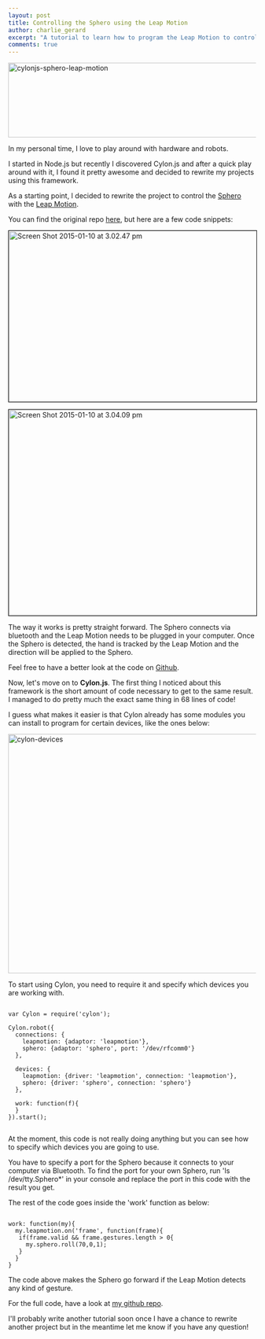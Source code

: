 ```yaml
---
layout: post
title: Controlling the Sphero using the Leap Motion
author: charlie_gerard
excerpt: "A tutorial to learn how to program the Leap Motion to control the Sphero robotic ball."
comments: true
---
```


<a href="https://charliegerard.files.wordpress.com/2015/01/cylonjs-sphero.png"><img class="aligncenter size-large wp-image-61" src="https://charliegerard.files.wordpress.com/2015/01/cylonjs-sphero.png?w=660" alt="cylonjs-sphero-leap-motion" width="660" height="152" /></a>

In my personal time, I love to play around with hardware and robots.

I started in Node.js but recently I discovered Cylon.js and after a quick play around with it, I found it pretty awesome and decided to rewrite my projects using this framework.

As a starting point, I decided to rewrite the project to control the [Sphero](http://www.gosphero.com/) with the [Leap Motion](https://www.leapmotion.com/).

You can find the original repo <a href="http://charliegerard.github.io/leap_sphero" target="_blank">here</a>, but here are a few code snippets:


<a href="https://charliegerard.files.wordpress.com/2015/01/screen-shot-2015-01-10-at-3-02-47-pm.png"><img class="aligncenter wp-image-62 size-large" style="border: 1px solid #000000;" src="https://charliegerard.files.wordpress.com/2015/01/screen-shot-2015-01-10-at-3-02-47-pm.png?w=660" alt="Screen Shot 2015-01-10 at 3.02.47 pm" width="660" height="348" /></a>

<a href="https://charliegerard.files.wordpress.com/2015/01/screen-shot-2015-01-10-at-3-04-09-pm.png"><img class="aligncenter wp-image-63 size-large" style="border: 1px solid #000000;" src="https://charliegerard.files.wordpress.com/2015/01/screen-shot-2015-01-10-at-3-04-09-pm.png?w=660" alt="Screen Shot 2015-01-10 at 3.04.09 pm" width="660" height="419" /></a>

The way it works is pretty straight forward. The Sphero connects via bluetooth and the Leap Motion needs to be plugged in your computer. Once the Sphero is detected, the hand is tracked by the Leap Motion and the direction will be applied to the Sphero.

Feel free to have a better look at the code on <a href="http://charliegerard.github.io/leap_sphero" target="_blank">Github</a>.

Now, let's move on to <strong>Cylon.js</strong>. The first thing I noticed about this framework is the short amount of code necessary to get to the same result. I managed to do pretty much the exact same thing in 68 lines of code!

I guess what makes it easier is that Cylon already has some modules you can install to program for certain devices, like the ones below:

<a href="https://charliegerard.files.wordpress.com/2015/01/screen-shot-2015-01-11-at-8-59-14-pm.png"><img class="aligncenter size-large wp-image-69" src="https://charliegerard.files.wordpress.com/2015/01/screen-shot-2015-01-11-at-8-59-14-pm.png?w=660" alt="cylon-devices" width="660" height="487" /></a>

To start using Cylon, you need to require it and specify which devices you are working with.


<pre><code class="code">
var Cylon = require('cylon');

Cylon.robot({
  connections: {
    leapmotion: {adaptor: 'leapmotion'},
    sphero: {adaptor: 'sphero', port: '/dev/rfcomm0'}
  },

  devices: {
    leapmotion: {driver: 'leapmotion', connection: 'leapmotion'},
    sphero: {driver: 'sphero', connection: 'sphero'}
  },

  work: function(f){
  }
}).start();

</code></pre>


At the moment, this code is not really doing anything but you can see how to specify which devices you are going to use.

You have to specify a port for the Sphero because it connects to your computer via Bluetooth. To find the port for your own Sphero, run 'ls /dev/tty.Sphero*' in your console and replace the port in this code with the result you get.

The rest of the code goes inside the 'work' function as below:
<pre><code class="code">
work: function(my){
  my.leapmotion.on('frame', function(frame){
   if(frame.valid &amp;&amp; frame.gestures.length &gt; 0{
     my.sphero.roll(70,0,1);
   }
  }
}
</code></pre>
The code above makes the Sphero go forward if the Leap Motion detects any kind of gesture.

For the full code, have a look at <a href="https://github.com/charliegerard/cylon-projects/tree/master/cylon-leapmotion-sphero" target="_blank">my github repo</a>.

I'll probably write another tutorial soon once I have a chance to rewrite another project but in the meantime let me know if you have any question!
